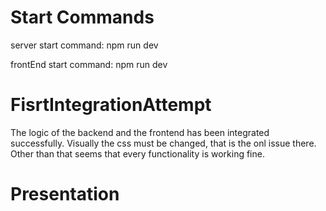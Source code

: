 # Start Commands

server start command: npm run dev

frontEnd start command: npm run dev

# FisrtIntegrationAttempt

The logic of the backend and the frontend has been integrated successfully. Visually the css must be changed, that is the onl issue there. Other than that seems that every functionality is working fine.
# Presentation
